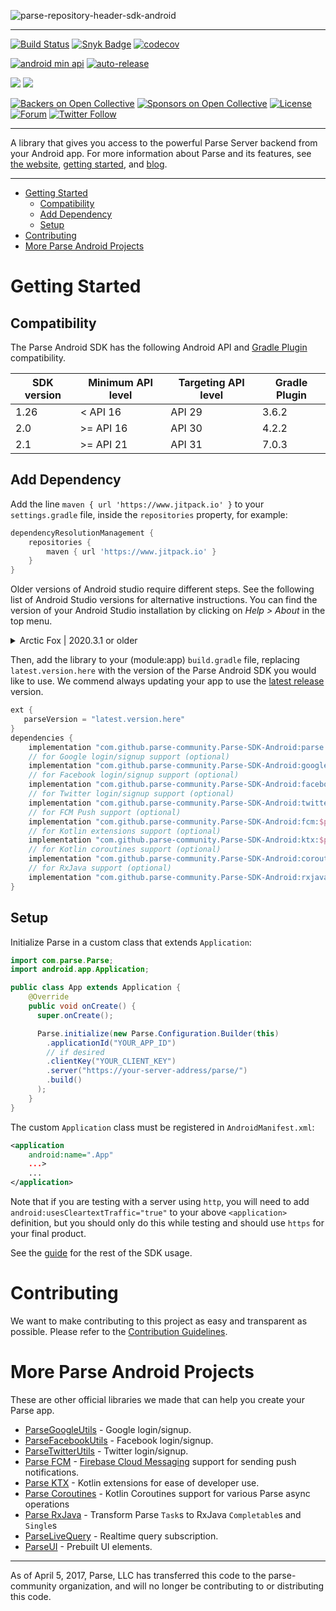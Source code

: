 ![parse-repository-header-sdk-android](https://user-images.githubusercontent.com/5673677/138284986-844b692c-d976-4370-a840-0ada5de8a8bf.png)

---

[![Build Status](https://github.com/parse-community/Parse-SDK-Android/workflows/ci/badge.svg?branch=master)](https://github.com/parse-community/Parse-SDK-Android/actions?query=workflow%3Aci+branch%3Amaster)
[![Snyk Badge](https://snyk.io/test/github/parse-community/Parse-SDK-Android/badge.svg)](https://snyk.io/test/github/parse-community/Parse-SDK-Android)
[![codecov](https://codecov.io/gh/parse-community/Parse-SDK-Android/branch/master/graph/badge.svg)](https://codecov.io/gh/parse-community/Parse-SDK-Android)

[![android min api](https://img.shields.io/badge/Android_API->=21-66c718.svg)](https://github.com/parse-community/parse-dashboard/releases)
[![auto-release](https://img.shields.io/badge/%F0%9F%9A%80-auto--release-9e34eb.svg)](https://github.com/parse-community/parse-dashboard/releases)

[![](https://jitpack.io/v/parse-community/Parse-SDK-Android.svg)](https://jitpack.io/#parse-community/Parse-SDK-Android)
[![](https://jitpack.io/v/parse-community/Parse-SDK-Android/month.svg)](https://jitpack.io/#parse-community/Parse-SDK-Android)

[![Backers on Open Collective](https://opencollective.com/parse-server/backers/badge.svg)][open-collective-link]
[![Sponsors on Open Collective](https://opencollective.com/parse-server/sponsors/badge.svg)][open-collective-link]
[![License](https://img.shields.io/badge/license-BSD-lightgrey.svg)](https://github.com/parse-community/Parse-SDK-Android/blob/master/LICENSE)
[![Forum](https://img.shields.io/discourse/https/community.parseplatform.org/topics.svg)](https://community.parseplatform.org/c/parse-server)
[![Twitter Follow](https://img.shields.io/twitter/follow/ParsePlatform.svg?label=Follow%20us%20on%20Twitter&style=social)](https://twitter.com/intent/follow?screen_name=ParsePlatform)

---

A library that gives you access to the powerful Parse Server backend from your Android app. For more information about Parse and its features, see [the website](https://parseplatform.org/), [getting started][guide], and [blog](https://blog.parseplatform.org/).

---

- [Getting Started](#getting-started)
  - [Compatibility](#compatibility)
  - [Add Dependency](#add-dependency)
  - [Setup](#setup)
- [Contributing](#contributing)
- [More Parse Android Projects](#more-parse-android-projects)

# Getting Started

## Compatibility

The Parse Android SDK has the following Android API and [Gradle Plugin][gradle-plugin] compatibility.

| SDK version | Minimum API level | Targeting API level | Gradle Plugin |
|-------------|-------------------|---------------------|---------------|
| 1.26        | < API 16          | API 29              | 3.6.2         |
| 2.0         | >= API 16         | API 30              | 4.2.2         |
| 2.1         | >= API 21         | API 31              | 7.0.3         |

## Add Dependency

Add the line `maven { url 'https://www.jitpack.io' }` to your `settings.gradle` file, inside the `repositories` property, for example:

```gradle
dependencyResolutionManagement {
    repositories {
        maven { url 'https://www.jitpack.io' }
    }
}
```

Older versions of Android studio require different steps. See the following list of Android Studio versions for alternative instructions. You can find the version of your Android Studio installation by clicking on *Help > About* in the top menu.

<details>
  <summary>Arctic Fox | 2020.3.1 or older</summary>
  <br>

  > 
  > Add this in your root `build.gradle` file, **not** your module `build.gradle` file:
  >
  > ```gradle
  > allprojects {
  >    repositories {
  >       ...
  >         maven { url "https://jitpack.io" }
  >     }
  > }
  > ```
  >
  > Then, add the library to your project `build.gradle` file.

</details>

Then, add the library to your (module:app) `build.gradle` file, replacing `latest.version.here` with the version of the Parse Android SDK you would like to use. We commend always updating your app to use the [latest release](https://github.com/parse-community/Parse-SDK-Android/releases) version.

```gradle
ext {
   parseVersion = "latest.version.here"
}
dependencies {
    implementation "com.github.parse-community.Parse-SDK-Android:parse:$parseVersion"
    // for Google login/signup support (optional)
    implementation "com.github.parse-community.Parse-SDK-Android:google:$parseVersion"
    // for Facebook login/signup support (optional)
    implementation "com.github.parse-community.Parse-SDK-Android:facebook:$parseVersion"
    // for Twitter login/signup support (optional)
    implementation "com.github.parse-community.Parse-SDK-Android:twitter:$parseVersion"
    // for FCM Push support (optional)
    implementation "com.github.parse-community.Parse-SDK-Android:fcm:$parseVersion"
    // for Kotlin extensions support (optional)
    implementation "com.github.parse-community.Parse-SDK-Android:ktx:$parseVersion"
    // for Kotlin coroutines support (optional)
    implementation "com.github.parse-community.Parse-SDK-Android:coroutines:$parseVersion"
    // for RxJava support (optional)
    implementation "com.github.parse-community.Parse-SDK-Android:rxjava:$parseVersion"
}
```

## Setup

Initialize Parse in a custom class that extends `Application`:

```java
import com.parse.Parse;
import android.app.Application;

public class App extends Application {
    @Override
    public void onCreate() {
      super.onCreate();

      Parse.initialize(new Parse.Configuration.Builder(this)
        .applicationId("YOUR_APP_ID")
        // if desired
        .clientKey("YOUR_CLIENT_KEY")
        .server("https://your-server-address/parse/")
        .build()
      );
    }
}
```

The custom `Application` class must be registered in `AndroidManifest.xml`:

```xml
<application
    android:name=".App"
    ...>
    ...
</application>
```

Note that if you are testing with a server using `http`, you will need to add `android:usesCleartextTraffic="true"` to your above `<application>` definition, but you should only do this while testing and should use `https` for your final product.

See the [guide][guide] for the rest of the SDK usage.

# Contributing

We want to make contributing to this project as easy and transparent as possible. Please refer to the [Contribution Guidelines](CONTRIBUTING.md).

# More Parse Android Projects

These are other official libraries we made that can help you create your Parse app.

- [ParseGoogleUtils](/google) - Google login/signup.
- [ParseFacebookUtils](/facebook) - Facebook login/signup.
- [ParseTwitterUtils](/twitter) - Twitter login/signup.
- [Parse FCM](/fcm) - [Firebase Cloud Messaging](https://firebase.google.com/docs/cloud-messaging) support for sending push notifications.
- [Parse KTX](/ktx) - Kotlin extensions for ease of developer use.
- [Parse Coroutines](/coroutines) - Kotlin Coroutines support for various Parse async operations
- [Parse RxJava](/rxjava) - Transform Parse `Task`s to RxJava `Completable`s and `Single`s
- [ParseLiveQuery](https://github.com/parse-community/ParseLiveQuery-Android) - Realtime query subscription.
- [ParseUI](https://github.com/parse-community/ParseUI-Android) - Prebuilt UI elements.

---

As of April 5, 2017, Parse, LLC has transferred this code to the parse-community organization, and will no longer be contributing to or distributing this code.

[guide]: http://docs.parseplatform.org/android/guide/
[open-collective-link]: https://opencollective.com/parse-server
[gradle-plugin]: https://developer.android.com/studio/releases/gradle-plugin
